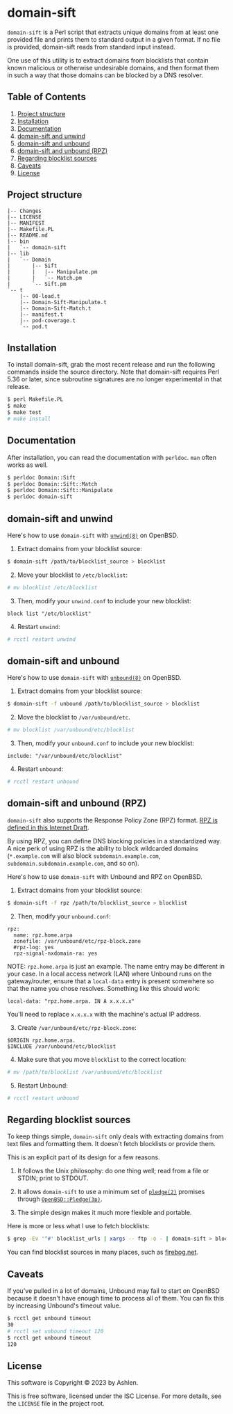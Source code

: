 # domain-sift

`domain-sift` is a Perl script that extracts unique domains from
at least one provided file and prints them to standard output in a
given format. If no file is provided, domain-sift reads from standard
input instead.

One use of this utility is to extract domains from blocklists
that contain known malicious or otherwise undesirable domains,
and then format them in such a way that those domains can be
blocked by a DNS resolver.

## Table of Contents

1. [Project structure](#project-structure)
2. [Installation](#installation)
3. [Documentation](#documentation)
4. [domain-sift and unwind](#domain-sift-and-unwind)
5. [domain-sift and unbound](#domain-sift-and-unbound)
6. [domain-sift and unbound (RPZ)](#domain-sift-and-unbound-rpz)
7. [Regarding blocklist sources](#regarding-blocklist-sources)
8. [Caveats](#caveats)
9. [License](#license)

## Project structure

```
|-- Changes
|-- LICENSE
|-- MANIFEST
|-- Makefile.PL
|-- README.md
|-- bin
|   `-- domain-sift
|-- lib
|   `-- Domain
|       |-- Sift
|       |   |-- Manipulate.pm
|       |   `-- Match.pm
|       `-- Sift.pm
`-- t
    |-- 00-load.t
    |-- Domain-Sift-Manipulate.t
    |-- Domain-Sift-Match.t
    |-- manifest.t
    |-- pod-coverage.t
    `-- pod.t
```

## Installation

To install domain-sift, grab the most recent release and run the
following commands inside the source directory. Note that domain-sift
requires Perl 5.36 or later, since subroutine signatures are no
longer experimental in that release.

```sh
$ perl Makefile.PL
$ make
$ make test
# make install
```

## Documentation

After installation, you can read the documentation with `perldoc`.
`man` often works as well.

```sh
$ perldoc Domain::Sift
$ perldoc Domain::Sift::Match
$ perldoc Domain::Sift::Manipulate
$ perldoc domain-sift
```

## domain-sift and unwind

Here's how to use `domain-sift` with
[`unwind(8)`](https://man.openbsd.org/unwind) on OpenBSD.

1. Extract domains from your blocklist source:

```sh
$ domain-sift /path/to/blocklist_source > blocklist
```

2. Move your blocklist to `/etc/blocklist`:

```sh
# mv blocklist /etc/blocklist
```

3. Then, modify your `unwind.conf` to include your new blocklist:

```
block list "/etc/blocklist"
```

4. Restart `unwind`:

```sh
# rcctl restart unwind
```

## domain-sift and unbound

Here's how to use `domain-sift` with
[`unbound(8)`](https://man.openbsd.org/unbound) on OpenBSD.

1. Extract domains from your blocklist source:

```sh
$ domain-sift -f unbound /path/to/blocklist_source > blocklist
```

2. Move the blocklist to `/var/unbound/etc`.

```sh
# mv blocklist /var/unbound/etc/blocklist
```

3. Then, modify your `unbound.conf` to include your new blocklist:

```
include: "/var/unbound/etc/blocklist"
```

4. Restart `unbound`:

```sh
# rcctl restart unbound
```

## domain-sift and unbound (RPZ)

`domain-sift` also supports the Response Policy Zone (RPZ) format.
[RPZ is defined in this Internet
Draft](https://datatracker.ietf.org/doc/draft-vixie-dnsop-dns-rpz/).

By using RPZ, you can define DNS blocking policies in a standardized
way. A nice perk of using RPZ is the ability to block wildcarded
domains (`*.example.com` will also block `subdomain.example.com`,
`subdomain.subdomain.example.com`, and so on).

Here's how to use `domain-sift` with Unbound and RPZ on OpenBSD.

1. Extract domains from your blocklist source:

```sh
$ domain-sift -f rpz /path/to/blocklist_source > blocklist
```

2. Then, modify your `unbound.conf`:

```
rpz:
  name: rpz.home.arpa
  zonefile: /var/unbound/etc/rpz-block.zone
  #rpz-log: yes
  rpz-signal-nxdomain-ra: yes
```

NOTE: `rpz.home.arpa` is just an example. The name entry may be
different in your case. In a local access network (LAN) where Unbound
runs on the gateway/router, ensure that a `local-data` entry is
present somewhere so that the name you chose resolves. Something
like this should work:

```
local-data: "rpz.home.arpa. IN A x.x.x.x"
```

You'll need to replace `x.x.x.x` with the machine's actual IP
address.

3. Create `/var/unbound/etc/rpz-block.zone`:

```
$ORIGIN rpz.home.arpa.
$INCLUDE /var/unbound/etc/blocklist
```

4. Make sure that you move `blocklist` to the correct location:

```sh
# mv /path/to/blocklist /var/unbound/etc/blocklist
```

5. Restart Unbound:

```sh
# rcctl restart unbound
```

## Regarding blocklist sources

To keep things simple, `domain-sift` only deals with extracting
domains from text files and formatting them. It doesn't fetch
blocklists or provide them.

This is an explicit part of its design for a few reasons.

1. It follows the Unix philosophy: do one thing well; read
   from a file or STDIN; print to STDOUT.

2. It allows `domain-sift` to use a minimum set of
   [`pledge(2)`](https://man.openbsd.org/pledge) promises through
   [`OpenBSD::Pledge(3p)`](https://man.openbsd.org/OpenBSD%3A%3APledge).

3. The simple design makes it much more flexible and portable.

Here is more or less what I use to fetch blocklists:

```sh
$ grep -Ev '^#' blocklist_urls | xargs -- ftp -o - | domain-sift > blocklist
```

You can find blocklist sources in many places, such as
[firebog.net](https://firebog.net/).

## Caveats

If you've pulled in a lot of domains, Unbound may fail to start on
OpenBSD because it doesn't have enough time to process all of them.
You can fix this by increasing Unbound's timeout value.

```sh
$ rcctl get unbound timeout
30
# rcctl set unbound timeout 120
$ rcctl get unbound timeout
120
```

## License

This software is Copyright © 2023 by Ashlen.

This is free software, licensed under the ISC License. For more
details, see the `LICENSE` file in the project root.
